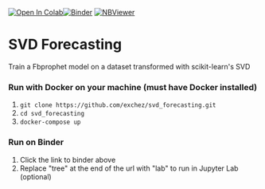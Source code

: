 [![Open In Colab](https://colab.research.google.com/assets/colab-badge.svg)](https://colab.research.google.com/github/exchez/svd_forecasting/)[![Binder](https://mybinder.org/badge_logo.svg)](https://mybinder.org/v2/gh/exchez/svd_forecasting/master) [![NBViewer](https://raw.githubusercontent.com/jupyter/design/bfbff5d7eec8bd8be413deffecff0f4de29fd5cf/logos/Badges/nbviewer_badge.svg)](https://nbviewer.jupyter.org/github/exchez/svd_forecasting/blob/master/SVD_Forecaster.ipynb)

# SVD Forecasting
Train a Fbprophet model on a dataset transformed with scikit-learn's SVD

### Run with Docker on your machine (must have Docker installed)
1. `git clone https://github.com/exchez/svd_forecasting.git`
2. `cd svd_forecasting`
3. `docker-compose up`

### Run on Binder
1. Click the link to binder above
2. Replace "tree" at the end of the url with "lab" to run in Jupyter Lab (optional)

